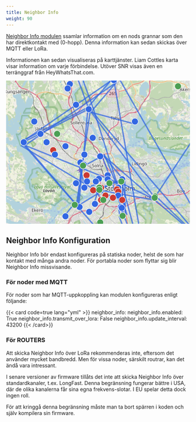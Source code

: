 ```yaml
---
title: Neighbor Info
weight: 90
---
```

[Neighbor Info modulen](https://meshtastic.org/docs/configuration/module/neighbor-info/) ssamlar information om en nods grannar som den har direktkontakt med (0-hopp). Denna information kan sedan skickas över MQTT eller LoRa.

Informationen kan sedan visualiseras på karttjänster. Liam Cottles karta visar information om varje förbindelse. Utöver SNR visas även en terränggraf från HeyWhatsThat.com.

![](/docs/neighbors.png)

## Neighbor Info Konfiguration
Neighbor Info bör endast konfigureras på statiska noder, helst de som har kontakt med många andra noder.
För portabla noder som flyttar sig blir Neighbor Info missvisande.

### För noder med MQTT
För noder som har MQTT-uppkoppling kan modulen konfigureras enligt följande:

{{< card code=true lang="yml" >}}
neighbor_info:
    neighbor_info.enabled: True
    neighbor_info.transmit_over_lora: False
    neighbor_info.update_interval: 43200
{{< /card>}}

### För ROUTERS
Att skicka Neighbor Info över LoRa rekommenderas inte, eftersom det använder mycket bandbredd.
Men för vissa noder, särskilt routrar, kan det ändå vara intressant.

I senare versioner av firmware tillåts det inte att skicka Neighbor Info över standardkanaler, t.ex. LongFast.
Denna begränsning fungerar bättre i USA, där de olika kanalerna får sina egna frekvens-slotar. I EU spelar detta dock ingen roll.

För att kringgå denna begränsning måste man ta bort spärren i koden och själv kompilera sin firmware.